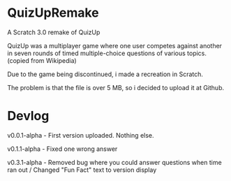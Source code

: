 # QuizUpRemake
A Scratch 3.0 remake of QuizUp

QuizUp was a multiplayer game where one user competes against another in seven rounds of timed multiple-choice questions of various topics. (copied from Wikipedia)

Due to the game being discontinued, i made a recreation in Scratch.

The problem is that the file is over 5 MB, so i decided to upload it at Github.

# Devlog

v0.0.1-alpha - First version uploaded. Nothing else.

v0.1.1-alpha - Fixed one wrong answer

v0.3.1-alpha - Removed bug where you could answer questions when time ran out / Changed "Fun Fact" text to version display
